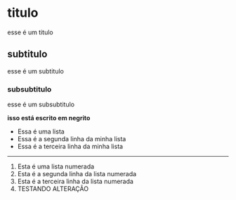# titulo
esse é um titulo
## subtitulo
esse é um subtitulo
### subsubtitulo
esse é um subsubtitulo

**isso está escrito em negrito**

- Essa é uma lista
- Essa é a segunda linha da minha lista
- Essa é a terceira linha da minha lista

---

1. Esta é uma lista numerada
2. Esta é a segunda linha da lista numerada
3. Esta é a terceira linha da lista numerada
4. TESTANDO ALTERAÇÃO